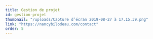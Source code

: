 ```yaml
---
title: Gestion de projet
id: gestion-projet
thumbnail: "/uploads/Capture d’écran 2019-08-27 à 17.15.39.png"
link: "https://nancybilodeau.com/contact"
order: 5
---
```

